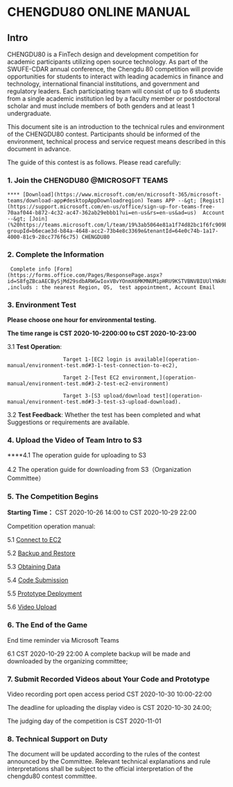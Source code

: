 # CHENGDU80  ONLINE MANUAL

## Intro

CHENGDU80 is a FinTech design and development competition for academic participants utilizing open source technology. As part of the SWUFE-CDAR annual conference, the Chengdu 80 competition will provide opportunities for students to interact with leading academics in finance and technology, international financial institutions, and government and regulatory leaders. Each participating team will consist of up to 6 students from a single academic institution led by a faculty member or postdoctoral scholar and must include members of both genders and at least 1 undergraduate.

This document site is an introduction to the technical rules and environment of the CHENGDU80 contest. Participants should be informed of the environment, technical process and service request means described in this document in advance.

The guide of this contest is as follows. Please read carefully:

### 1. **Join the CHENGDU80 @MICROSOFT TEAMS** <a id="user-sign-in-page"></a>

    **** [Download](https://www.microsoft.com/en/microsoft-365/microsoft-teams/download-app#desktopAppDownloadregion) Teams APP --&gt; [Regist](https://support.microsoft.com/en-us/office/sign-up-for-teams-free-70aaf044-b872-4c32-ac47-362ab29ebbb1?ui=en-us&rs=en-us&ad=us)  Account --&gt; [Join](%20https://teams.microsoft.com/l/team/19%3ab5064e81a1f74d82bc1f6fc909bcf86a%40thread.tacv2/conversations?groupId=b6ecae3d-b84a-4648-acc2-73b4e8c3369e&tenantId=64e0c74b-1a17-4000-81c9-28cc776f6c75) CHENGDU80

### **2**. **Complete the Information** <a id="user-sign-in-page"></a>

     Complete info [Form](https://forms.office.com/Pages/ResponsePage.aspx?id=S8fgZBcaAECBySjMd29sdbARWGwIoxVBvYOnmX6MKMNUM1pHRU9KSTVBNVBIUUlYNkRCVk5YUFBNRC4u) ,includs : the nearest Region, OS,  test appointment, Account Email

 

### 3. **Environment Test** <a id="user-sign-in-page"></a>

**Please choose one hour for environmental testing.**

**The time range is CST 2020-10-2200:00 to CST 2020-10-23:00**

  3.1 **Test Operation**:  

                      Target 1-[EC2 login is available](operation-manual/environment-test.md#3-1-test-connection-to-ec2),

                      Target 2-[Test EC2 environment,](operation-manual/environment-test.md#3-2-test-ec2-environment)

                      Target 3-[S3 upload/download test](operation-manual/environment-test.md#3-3-test-s3-upload-download).

  3.2 **Test Feedback**: Whether the test has been completed and what Suggestions or requirements are available.

### 4. **Upload the Video of Team Intro to S3** <a id="user-sign-in-page"></a>

  ****4.1  The operation guide for uploading to S3

  4.2  The operation guide for downloading from S3（Organization Committee）

### **5**. **The Competition Begins** <a id="user-sign-in-page"></a>

**Starting Time：** CST 2020-10-26 14:00 to CST 2020-10-29 22:00

Competition operation manual:

5.1  [Connect to EC2](operation-manual/competition-operation/connect-to-ec2.md)

5.2  [Backup and Restore](operation-manual/competition-operation/backup-and-restore.md)

5.3  [Obtaining Data](operation-manual/competition-operation/obtaining-data.md)

5.4  [Code Submission](operation-manual/competition-operation/code-submission.md)

5.5  [Prototype Deployment](operation-manual/competition-operation/prototype-deployment.md)

5.6  [Video Upload](operation-manual/competition-operation/upload-team-introduction-video.md)

### **6**. **The End of the Game** <a id="user-sign-in-page"></a>

End time reminder via Microsoft Teams

6.1 CST 2020-10-29 22:00 A complete backup will be made and downloaded by the organizing committee;

### **7**. Submit Recorded Videos about Your Code and Prototype <a id="user-sign-in-page"></a>

Video recording port open access period CST 2020-10-30 10:00-22:00

The deadline for uploading the display video is CST 2020-10-30 24:00;

The judging day of the competition is CST 2020-11-01

### **8**. **Technical Support on Duty** <a id="user-sign-in-page"></a>

The document will be updated according to the rules of the contest announced by the Committee. Relevant technical explanations and rule interpretations shall be subject to the official interpretation of the chengdu80 contest committee.

